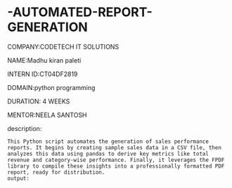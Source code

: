 # -AUTOMATED-REPORT-GENERATION


COMPANY:CODETECH IT SOLUTIONS

NAME:Madhu kiran paleti

INTERN ID:CT04DF2819

DOMAIN:python programming

DURATION: 4 WEEKS

MENTOR:NEELA SANTOSH


description:
  
    This Python script automates the generation of sales performance reports. It begins by creating sample sales data in a CSV file, then analyzes this data using pandas to derive key metrics like total revenue and category-wise performance. Finally, it leverages the FPDF library to compile these insights into a professionally formatted PDF report, ready for distribution.
    output:





     
